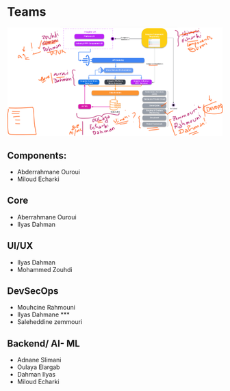 # Teams

![image](Files/tasks.png)

## Components:
- Abderrahmane Ouroui
- Miloud Echarki

## Core
- Aberrahmane Ouroui
- Ilyas Dahman

## UI/UX
- Ilyas Dahman
- Mohammed Zouhdi

## DevSecOps  
- Mouhcine Rahmouni
- Ilyas Dahmane ***
- Saleheddine zemmouri

## Backend/ AI- ML
- Adnane Slimani
- Oulaya Elargab
- Dahman Ilyas
- Miloud Echarki